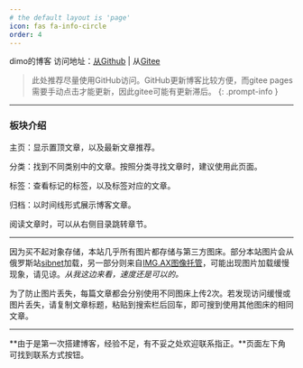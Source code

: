 ```yaml
---
# the default layout is 'page'
icon: fas fa-info-circle
order: 4
---
```

dimo的博客  访问地址：[从Github](https://dim0x.github.io/chirpy/) | 从[Gitee](https://nsdimo.gitee.io/chirpy/)
>此处推荐尽量使用GitHub访问。GitHub更新博客比较方便，而gitee pages需要手动点击才能更新，因此gitee可能有更新滞后。
{: .prompt-info }

---

### 板块介绍

主页：显示置顶文章，以及最新文章推荐。

分类：找到不同类别中的文章。按照分类寻找文章时，建议使用此页面。

标签：查看标记的标签，以及标签对应的文章。

归档：以时间线形式展示博客文章。

阅读文章时，可以从右侧目录跳转章节。

---

因为买不起对象存储，本站几乎所有图片都存储与第三方图床。部分本站图片会从俄罗斯站[sibnet](https://photo.sibnet.ru/)加载，另一部分则来自[IMG.AX图像托管](https://img.ax/)，可能出现图片加载缓慢现象，请见谅。*从我这边来看，速度还是可以的。*

为了防止图片丢失，每篇文章都会分别使用不同图床上传2次。若发现访问缓慢或图片丢失，请复制文章标题，粘贴到搜索栏后回车，即可搜到使用其他图床的相同文章。

---

**由于是第一次搭建博客，经验不足，有不妥之处欢迎联系指正。**页面左下角可找到联系方式按钮。